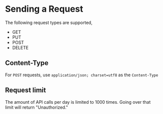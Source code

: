 # Sending a Request
The following request types are supported,
- GET
- PUT
- POST
- DELETE

## Content-Type
For `POST` requests, use `application/json; charset=utf8` as the `Content-Type`

## Request limit
The amount of API calls per day is limited to 1000 times. Going over that limit will return "Unauthorized."
